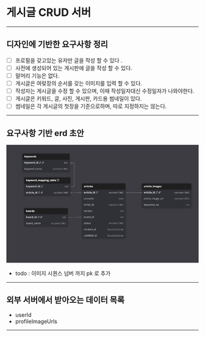 # 게시글 CRUD 서버 

----


## 디자인에 기반한 요구사항 정리
- [ ] 프로필을 갖고있는 유저만 글을 작성 할 수 있다 .
- [ ] 사전에 생성되어 있는 게시판에 글을 작성 할 수 있다. 
- [ ] 말머리 기능은 없다.
- [ ] 게시글은 여렂장의 순서를 갖는 이미지를 입력 할 수 있다.
- [ ] 작성자는 게시글을 수정 할 수 있으며,  이때 작성일자대신 수정일자가 나와야한다.
- [ ] 게시글은 키워드, 글, 사진, 게시판, 카드용 썸네일이 있다. 
- [ ] 썸네일은 각 게시글의 첫장을 기준으로하며, 따로 지정하지는 않는다.

----

## 요구사항 기반 erd 초안 
![erd+1.png](docs/images/erd%2B1.png)
- todo : 이미지 시퀀스 넘버 까지 pk 로 추가

----

## 외부 서버에서 받아오는 데이터 목록
- userId
- profileImageUrls

---

